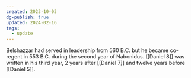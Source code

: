```yaml
---
created: 2023-10-03
dg-publish: true
updated: 2024-02-16
tags:
  - update
---
```

Belshazzar had served in leadership from 560 B.C. but he became co-regent in 553 B.C. during the second year of Nabonidus. [[Daniel 8]] was written in his third year, 2 years after [[Daniel 7]] and twelve years before [[Daniel 5]].
